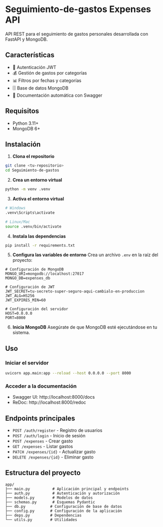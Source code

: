 # Seguimiento-de-gastos Expenses API

API REST para el seguimiento de gastos personales desarrollada con FastAPI y MongoDB.

## Características

- 🔐 Autenticación JWT
- 💰 Gestión de gastos por categorías
- 📊 Filtros por fechas y categorías
- 🗄️ Base de datos MongoDB
- 📝 Documentación automática con Swagger

## Requisitos

- Python 3.11+
- MongoDB 6+

## Instalación

1. **Clona el repositorio**
```bash
git clone <tu-repositorio>
cd Seguimiento-de-gastos
```

2. **Crea un entorno virtual**
```bash
python -m venv .venv
```

3. **Activa el entorno virtual**
```bash
# Windows
.venv\Scripts\activate

# Linux/Mac
source .venv/bin/activate
```

4. **Instala las dependencias**
```bash
pip install -r requirements.txt
```

5. **Configura las variables de entorno**
Crea un archivo `.env` en la raíz del proyecto:
```env
# Configuración de MongoDB
MONGO_URI=mongodb://localhost:27017
MONGO_DB=expenses_db

# Configuración de JWT
JWT_SECRET=tu-secreto-super-seguro-aqui-cambialo-en-produccion
JWT_ALG=HS256
JWT_EXPIRES_MIN=60

# Configuración del servidor
HOST=0.0.0.0
PORT=8000
```

6. **Inicia MongoDB**
Asegúrate de que MongoDB esté ejecutándose en tu sistema.

## Uso

### Iniciar el servidor
```bash
uvicorn app.main:app --reload --host 0.0.0.0 --port 8000
```

### Acceder a la documentación
- Swagger UI: http://localhost:8000/docs
- ReDoc: http://localhost:8000/redoc

## Endpoints principales

- `POST /auth/register` - Registro de usuarios
- `POST /auth/login` - Inicio de sesión
- `POST /expenses` - Crear gasto
- `GET /expenses` - Listar gastos
- `PATCH /expenses/{id}` - Actualizar gasto
- `DELETE /expenses/{id}` - Eliminar gasto

## Estructura del proyecto

```
app/
├── main.py          # Aplicación principal y endpoints
├── auth.py          # Autenticación y autorización
├── models.py        # Modelos de datos
├── schemas.py       # Esquemas Pydantic
├── db.py           # Configuración de base de datos
├── config.py       # Configuración de la aplicación
├── deps.py         # Dependencias
└── utils.py        # Utilidades
```
